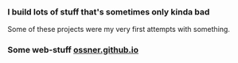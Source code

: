 ### I build lots of stuff that's sometimes only kinda bad
Some of these projects were my very first attempts with something.
### Some web-stuff [ossner.github.io](https://ossner.github.io)

